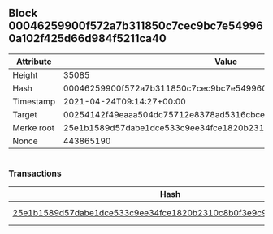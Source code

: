 ## Block 00046259900f572a7b311850c7cec9bc7e549960a102f425d66d984f5211ca40

Attribute | Value
--- | ---
Height | 35085
Hash | 00046259900f572a7b311850c7cec9bc7e549960a102f425d66d984f5211ca40
Timestamp | 2021-04-24T09:14:27+00:00
Target | 00254142f49eaaa504dc75712e8378ad5316cbcead634704b3734b6271167cc4
Merke root | 25e1b1589d57dabe1dce533c9ee34fce1820b2310c8b0f3e9c9ac9651f1c0fa6
Nonce | 443865190

```

```

### Transactions

Hash | Amount
--- | ---
[25e1b1589d57dabe1dce533c9ee34fce1820b2310c8b0f3e9c9ac9651f1c0fa6](25e1b1589d57dabe1dce533c9ee34fce1820b2310c8b0f3e9c9ac9651f1c0fa6.md) | 10.00000000 SKEPTI 
